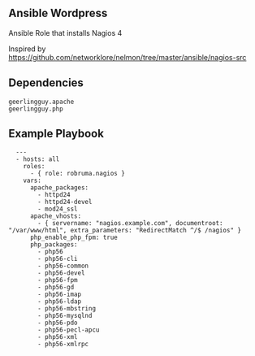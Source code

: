 Ansible Wordpress
--------

Ansible Role that installs Nagios 4

Inspired by https://github.com/networklore/nelmon/tree/master/ansible/nagios-src

## Dependencies

    geerlingguy.apache 
    geerlingguy.php 

## Example Playbook

      ---
      - hosts: all
        roles:
          - { role: robruma.nagios }
        vars:
          apache_packages:
            - httpd24
            - httpd24-devel
            - mod24_ssl
          apache_vhosts:
            - { servername: "nagios.example.com", documentroot: "/var/www/html", extra_parameters: "RedirectMatch ^/$ /nagios" }
          php_enable_php_fpm: true
          php_packages:
            - php56
            - php56-cli
            - php56-common
            - php56-devel
            - php56-fpm
            - php56-gd
            - php56-imap
            - php56-ldap
            - php56-mbstring
            - php56-mysqlnd
            - php56-pdo
            - php56-pecl-apcu
            - php56-xml
            - php56-xmlrpc
